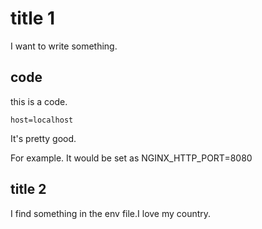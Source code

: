 # title 1

I want to write something.

## code

this is a code.

``
host=localhost
``

It's pretty good.

For example. It would be set as NGINX_HTTP_PORT=8080

## title 2

I find something in the env file.I love my country.
